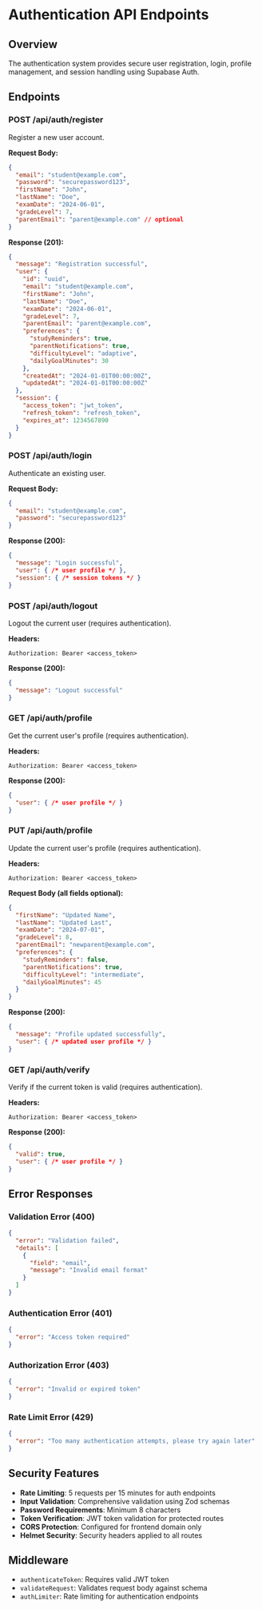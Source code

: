 # Authentication API Endpoints

## Overview
The authentication system provides secure user registration, login, profile management, and session handling using Supabase Auth.

## Endpoints

### POST /api/auth/register
Register a new user account.

**Request Body:**
```json
{
  "email": "student@example.com",
  "password": "securepassword123",
  "firstName": "John",
  "lastName": "Doe",
  "examDate": "2024-06-01",
  "gradeLevel": 7,
  "parentEmail": "parent@example.com" // optional
}
```

**Response (201):**
```json
{
  "message": "Registration successful",
  "user": {
    "id": "uuid",
    "email": "student@example.com",
    "firstName": "John",
    "lastName": "Doe",
    "examDate": "2024-06-01",
    "gradeLevel": 7,
    "parentEmail": "parent@example.com",
    "preferences": {
      "studyReminders": true,
      "parentNotifications": true,
      "difficultyLevel": "adaptive",
      "dailyGoalMinutes": 30
    },
    "createdAt": "2024-01-01T00:00:00Z",
    "updatedAt": "2024-01-01T00:00:00Z"
  },
  "session": {
    "access_token": "jwt_token",
    "refresh_token": "refresh_token",
    "expires_at": 1234567890
  }
}
```

### POST /api/auth/login
Authenticate an existing user.

**Request Body:**
```json
{
  "email": "student@example.com",
  "password": "securepassword123"
}
```

**Response (200):**
```json
{
  "message": "Login successful",
  "user": { /* user profile */ },
  "session": { /* session tokens */ }
}
```

### POST /api/auth/logout
Logout the current user (requires authentication).

**Headers:**
```
Authorization: Bearer <access_token>
```

**Response (200):**
```json
{
  "message": "Logout successful"
}
```

### GET /api/auth/profile
Get the current user's profile (requires authentication).

**Headers:**
```
Authorization: Bearer <access_token>
```

**Response (200):**
```json
{
  "user": { /* user profile */ }
}
```

### PUT /api/auth/profile
Update the current user's profile (requires authentication).

**Headers:**
```
Authorization: Bearer <access_token>
```

**Request Body (all fields optional):**
```json
{
  "firstName": "Updated Name",
  "lastName": "Updated Last",
  "examDate": "2024-07-01",
  "gradeLevel": 8,
  "parentEmail": "newparent@example.com",
  "preferences": {
    "studyReminders": false,
    "parentNotifications": true,
    "difficultyLevel": "intermediate",
    "dailyGoalMinutes": 45
  }
}
```

**Response (200):**
```json
{
  "message": "Profile updated successfully",
  "user": { /* updated user profile */ }
}
```

### GET /api/auth/verify
Verify if the current token is valid (requires authentication).

**Headers:**
```
Authorization: Bearer <access_token>
```

**Response (200):**
```json
{
  "valid": true,
  "user": { /* user profile */ }
}
```

## Error Responses

### Validation Error (400)
```json
{
  "error": "Validation failed",
  "details": [
    {
      "field": "email",
      "message": "Invalid email format"
    }
  ]
}
```

### Authentication Error (401)
```json
{
  "error": "Access token required"
}
```

### Authorization Error (403)
```json
{
  "error": "Invalid or expired token"
}
```

### Rate Limit Error (429)
```json
{
  "error": "Too many authentication attempts, please try again later"
}
```

## Security Features

- **Rate Limiting**: 5 requests per 15 minutes for auth endpoints
- **Input Validation**: Comprehensive validation using Zod schemas
- **Password Requirements**: Minimum 8 characters
- **Token Verification**: JWT token validation for protected routes
- **CORS Protection**: Configured for frontend domain only
- **Helmet Security**: Security headers applied to all routes

## Middleware

- `authenticateToken`: Requires valid JWT token
- `validateRequest`: Validates request body against schema
- `authLimiter`: Rate limiting for authentication endpoints